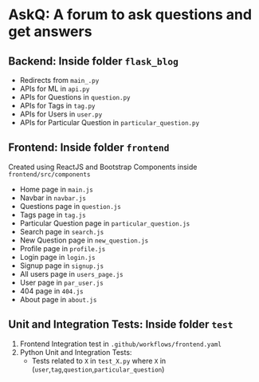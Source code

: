 # AskQ: A forum to ask questions and get answers

## Backend: Inside folder `flask_blog`

- Redirects from `main_.py`
- APIs for ML in `api.py`
- APIs for Questions in `question.py`
- APIs for Tags in `tag.py`
- APIs for Users in `user.py`
- APIs for Particular Question in `particular_question.py`

## Frontend: Inside folder `frontend`
Created using ReactJS and Bootstrap
Components inside `frontend/src/components`
- Home page in `main.js`
- Navbar in `navbar.js`
- Questions page in `question.js`
- Tags page in `tag.js`
- Particular Question page in `particular_question.js`
- Search page in `search.js`
- New Question page in `new_question.js`
- Profile page in `profile.js`
- Login page in `login.js`
- Signup page in `signup.js`
- All users page in `users_page.js`
- User page in `par_user.js`
- 404 page in `404.js`
- About page in `about.js`

## Unit and Integration Tests: Inside folder `test`
1. Frontend Integration test in `.github/workflows/frontend.yaml`
2. Python Unit and Integration Tests:
    - Tests related to `X` in `test_X.py` where `X` in (`user`,`tag`,`question`,`particular_question`)